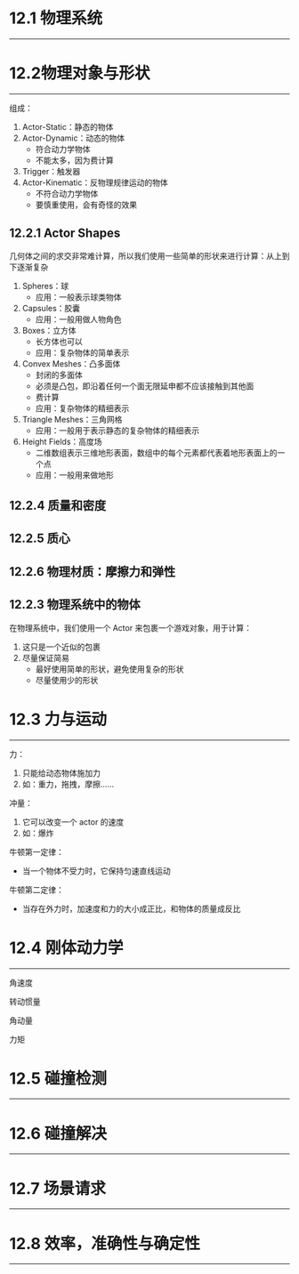 # 12.1 物理系统
---

# 12.2物理对象与形状
---

组成：
1. Actor-Static：静态的物体
2. Actor-Dynamic：动态的物体
	- 符合动力学物体
	- 不能太多，因为费计算
1. Trigger：触发器
2. Actor-Kinematic：反物理规律运动的物体
	- 不符合动力学物体
	- 要慎重使用，会有奇怪的效果

## 12.2.1 Actor Shapes

几何体之间的求交非常难计算，所以我们使用一些简单的形状来进行计算：从上到下逐渐复杂
1. Spheres：球
	- 应用：一般表示球类物体
2. Capsules：胶囊
	- 应用：一般用做人物角色
3. Boxes：立方体
	- 长方体也可以
	- 应用：复杂物体的简单表示
4. Convex Meshes：凸多面体
	- 封闭的多面体
	- 必须是凸包，即沿着任何一个面无限延申都不应该接触到其他面
	- 费计算
	- 应用：复杂物体的精细表示
5. Triangle Meshes：三角网格
	- 应用：一般用于表示静态的复杂物体的精细表示
6. Height Fields：高度场
	- 二维数组表示三维地形表面，数组中的每个元素都代表着地形表面上的一个点
	- 应用：一般用来做地形

## 12.2.4 质量和密度

## 12.2.5 质心

## 12.2.6 物理材质：摩擦力和弹性

## 12.2.3 物理系统中的物体

在物理系统中，我们使用一个 Actor 来包裹一个游戏对象，用于计算：
1. 这只是一个近似的包裹
2. 尽量保证简易
	- 最好使用简单的形状，避免使用复杂的形状
	- 尽量使用少的形状

# 12.3 力与运动
---

力：
1. 只能给动态物体施加力
2. 如：重力，拖拽，摩擦……

冲量：
1. 它可以改变一个 actor 的速度
2. 如：爆炸

牛顿第一定律：
- 当一个物体不受力时，它保持匀速直线运动

牛顿第二定律：
- 当存在外力时，加速度和力的大小成正比，和物体的质量成反比


# 12.4 刚体动力学
---

角速度

转动惯量

角动量

力矩

# 12.5 碰撞检测
---

# 12.6 碰撞解决
---

# 12.7 场景请求
---

# 12.8 效率，准确性与确定性
---

